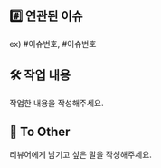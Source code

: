 ## #️⃣ 연관된 이슈

ex) #이슈번호, #이슈번호

## 🛠️ 작업 내용

작업한 내용을 작성해주세요.

## 💬 To Other

리뷰어에게 남기고 싶은 말을 작성해주세요.